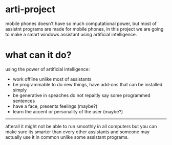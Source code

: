 # arti-project
mobile phones doesn't have so much computational power, but most of assistnt programs are made for mobile phones, in this project we are going to make a smart windows assistant using artificial intelligence.
# what can it do?
using the power of artificial intelligence:
 - work offline unlike most of assistants
 - be programmable to do new things, have add-ons that can be installed simply
 - be generative in speaches do not repaitly say some programmed sentences
 - have a face, presents feelings (maybe?)
 - learn the accent or personality of the user (maybe?)
-------------
afterall it might not be able to run smoothly in all computers but you can make sure its smarter than every other assistants and someone may actually use it in common unlike some assistant programs.

